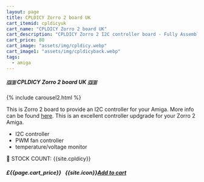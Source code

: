 ```yaml
---
layout: page
title: CPLDICY Zorro 2 board UK
cart_itemid: cpldicyuk
cart_name: "CPLDICY Zorro 2 board UK"
cart_description: "CPLDICY Zorro 2 I2C controller board - Fully Assembled"
cart_price: 80
cart_image: "assets/img/cpldicy.webp"
cart_image1: "assets/img/cpldicyback.webp"
tags: 
  - amiga
---
```


##### 🇬🇧 CPLDICY Zorro 2 board UK 🇬🇧

{% include carousel2.html %}

This is Zorro 2 board to provide an I2C controller for your Amiga. More info can be found <a href="https://gitlab.com/HenrykRichter/cpldicy" target="_blank">here</a>. This is an excellent controller updgrade for your Zorro 2 Amiga.

* I2C controller
* PWM fan controller
* temperature/voltage monitor

&#128221; STOCK COUNT: {{site.cpldicy}}

##### £{{page.cart_price}} &nbsp; {{site.icon}}[Add to cart](/cart#{{page.cart_itemid}})